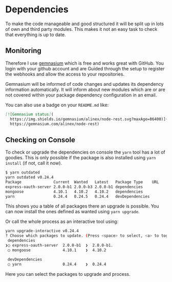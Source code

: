 # Dependencies

To make the code manageable and good structured it will be split up in lots of
own and third party modules. This makes it not an easy task to check that everything
is up to date.


## Monitoring

Therefore I use [gemnasium](https://gemnasium.com/dashboard) which is free and works
great with GitHub. You login with your github account and are Guided through the setup
to register the webhooks and allow the access to your repositories.

Gemnasium will be informed of code changes and updates its dependency information
automatically. It will inform about new modules which are or are not covered within
your package dependency configuration in an email.

You can also use a badge on your `README.md` like:

``` markdown
[![Gemnasium status](
  https://img.shields.io/gemnasium/alinex/node-rest.svg?maxAge=86400)](
  https://gemnasium.com/alinex/node-rest)
```


## Checking on Console

To check or upgrade the dependencies on console the `yarn` tool has a lot of goodies.
This is only possible if the package is also installed using `yarn install` (if
not, call it now).

``` bash
$ yarn outdated
yarn outdated v0.24.4
Package              Current  Wanted   Latest   Package Type    URL
express-oauth-server 2.0.0-b1 2.0.0-b3 2.0.0-b1 dependencies       
mongoose             4.10.1   4.10.2   4.10.2   dependencies       
yarn                 0.24.4   0.24.5   0.24.4   devDependencies    
```

This shows you a table of all packages there an upgrade is possible. You can now install
the ones defined as wanted using `yarn upgrade`.

Or call the whole process as an interactive tool using:

``` bash
yarn upgrade-interactive v0.24.4
? Choose which packages to update. (Press <space> to select, <a> to toggle all, <i> to inverse selection)
 dependencies
❯◯ express-oauth-server  2.0.0-b1  ❯  2.0.0-b1.  
 ◯ mongoose              4.10.1    ❯  4.10.2    

 devDependencies
 ◯ yarn                  0.24.4    ❯  0.24.4    
```

Here you can select the packages to upgrade and process.
